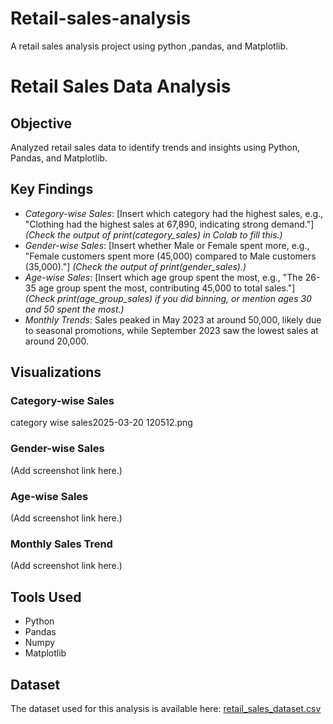 # Retail-sales-analysis
A retail sales analysis project using python ,pandas, and Matplotlib.

# Retail Sales Data Analysis

## Objective
Analyzed retail sales data to identify trends and insights using Python, Pandas, and Matplotlib.

## Key Findings
- *Category-wise Sales*: [Insert which category had the highest sales, e.g., "Clothing had the highest sales at 67,890, indicating strong demand."] *(Check the output of print(category_sales) in Colab to fill this.)*
- *Gender-wise Sales*: [Insert whether Male or Female spent more, e.g., "Female customers spent more (45,000) compared to Male customers (35,000)."] *(Check the output of print(gender_sales).)*
- *Age-wise Sales*: [Insert which age group spent the most, e.g., "The 26-35 age group spent the most, contributing 45,000 to total sales."] *(Check print(age_group_sales) if you did binning, or mention ages 30 and 50 spent the most.)*
- *Monthly Trends*: Sales peaked in May 2023 at around 50,000, likely due to seasonal promotions, while September 2023 saw the lowest sales at around 20,000.

## Visualizations
### Category-wise Sales
category wise sales2025-03-20 120512.png

### Gender-wise Sales
(Add screenshot link here.)

### Age-wise Sales
(Add screenshot link here.)

### Monthly Sales Trend
(Add screenshot link here.)

## Tools Used
- Python
- Pandas
- Numpy
- Matplotlib

## Dataset
The dataset used for this analysis is available here: [retail_sales_dataset.csv](retail_sales_dataset.csv)
